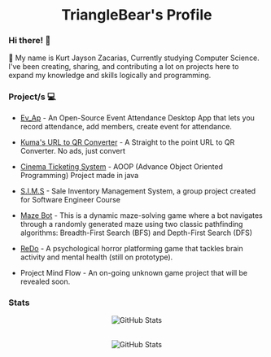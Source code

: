 <h1 align=center>TriangleBear's Profile</h1>




### Hi there! 👋

💬 My name is Kurt Jayson Zacarias, Currently studying Computer Science. I've been creating, sharing, and contributing a lot on projects here to expand my knowledge and skills logically and programming.

### Project/s 💻
- [Ev_Ap](https://github.com/TriangleBear/Ev_Ap) - An Open-Source Event Attendance Desktop App that lets you record attendance, add members, create event for attendance.
  
- [Kuma's URL to QR Converter](https://github.com/TriangleBear/trianglebear.github.io) - A Straight to the point URL to QR Converter. No ads, just convert

- [Cinema Ticketing System](https://github.com/TriangleBear/Cinema-Ticketing-System) - AOOP (Advance Object Oriented Programming) Project made in java
  
- [S.I.M.S](https://github.com/TriangleBear/Sale-Inventory-System) - Sale Inventory Management System, a group project created for Software Engineer Course
  
- [Maze Bot](https://github.com/TriangleBear/Maze_bot) - This is a dynamic maze-solving game where a bot navigates through a randomly generated maze using two classic pathfinding algorithms: Breadth-First Search (BFS) and Depth-First Search (DFS)
  
- [ReDo](https://trianglebear.itch.io/redo-alpha) - A psychological horror platforming game that tackles brain activity and mental health (still on prototype).
  
- Project Mind Flow - An on-going unknown game project that will be revealed soon.

### Stats

<div align="center">

![GitHub Stats](https://github-readme-stats.vercel.app/api?username=TriangleBear&theme=nord&show_icons=true&hide_border=true&count_private=true)
<br/>
<br/>

![GitHub Stats](https://streak-stats.demolab.com?user=TriangleBear&theme=nord&hide_border=true)
</div>
